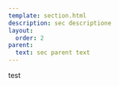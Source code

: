 ```yaml
---
template: section.html
description: sec descriptione
layout:
  order: 2
parent:
  text: sec parent text
---
```


test
